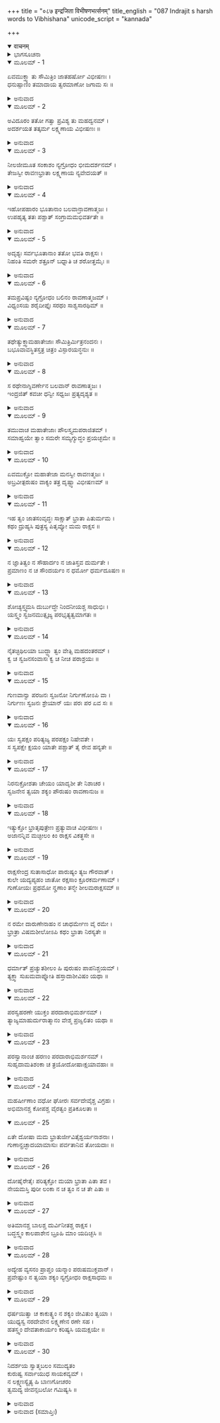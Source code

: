 +++
title = "०८७ इन्द्रजिता विभीषणभर्त्सनम्"
title_english = "087 Indrajit s harsh words to Vibhishana"
unicode_script = "kannada"

+++
<details open><summary>वाचनम्</summary>

<div class="audioEmbed"  caption="श्रीराम-हरिसीताराममूर्ति-घनपाठिभ्यां वचनम्" src="https://archive.org/download/Ramayana-recitation-Sriram-harisItArAmamUrti-Ghanapaati-v2/Kanda_6/Kanda_6_YK-087-Indrajit_s_harsh_words_to_Vibhishana_0.mp3"></div>
</details>



<details><summary>ಭಾಗಸೂಚನಾ</summary>

ಇಂದ್ರಜಿತು ಮತ್ತು ವಿಭೀಷಣರ ರೋಷಪೂರ್ಣ ಸಂಭಾಷಣೆ
</details>

<details open><summary>ಮೂಲಮ್ - 1</summary>

ಏವಮುಕ್ತ್ವಾ ತು ಸೌಮಿತ್ರಿಂ ಜಾತಹರ್ಷೋ ವಿಭೀಷಣಃ ।  
ಧನುಷ್ಪಾಣಿಂ ತಮಾದಾಯ ತ್ವರಮಾಣೋ ಜಗಾಮ ಸಃ ॥
</details>

<details><summary>ಅನುವಾದ</summary>

ಹೀಗೆ ಹೇಳಿ ಹರ್ಷಗೊಂಡ ವಿಭೀಷಣನು ಧನುರ್ಧರ ಸೌಮಿತ್ರಿಯನ್ನು ಜೊತೆಗೂಡಿ ಅತ್ಯಂತ ವೇಗವಾಗಿ ಇಂದ್ರಜಿತುವಿದ್ದೆಡೆ ಹೋದನು.॥1॥
</details>

<details open><summary>ಮೂಲಮ್ - 2</summary>

ಅವಿದೂರಂ ತತೋ ಗತ್ವಾ ಪ್ರವಿಶ್ಯ ತು ಮಹದ್ವನಮ್ ।  
ಅದರ್ಶಯತ ತತ್ಕರ್ಮ ಲಕ್ಷ್ಮಣಾಯ ವಿಭೀಷಣಃ ॥
</details>

<details><summary>ಅನುವಾದ</summary>

ಸ್ವಲ್ಪ ದೂರ ಹೋಗಿ ವಿಭೀಷಣನು ಒಂದು ಮಹಾವನವನ್ನು ಪ್ರವೇಶಿಸಿ ಇಂದ್ರಜಿತುವಿನ ಕರ್ಮಾನುಷ್ಠಾನದ ಸ್ಥಾನವನ್ನು ಲಕ್ಷ್ಮಣನಿಗೆ ತೋರಿಸಿದನು.॥2॥
</details>

<details open><summary>ಮೂಲಮ್ - 3</summary>

ನೀಲಜೀಮೂತ ಸಂಕಾಶಂ ನ್ಯಗ್ರೋಧಂ ಭೀಮದರ್ಶನಮ್ ।  
ತೇಜಸ್ವೀ ರಾವಣಭ್ರಾತಾ ಲಕ್ಷ್ಮಣಾಯ ನ್ಯವೇದಯತ್ ॥
</details>

<details><summary>ಅನುವಾದ</summary>

ಅಲ್ಲೊಂದು ದೊಡ್ಡ ಆಲದ ಮರವು ಕಪ್ಪು ಮೋಡದಂತೆ ದಟ್ಟವಾಗಿ ಭಯಂಕರವಾಗಿ ಕಾಣುತ್ತಿತ್ತು. ತೇಜಸ್ವೀ ರಾವಣಾನುಜ ವಿಭೀಷಣನು ಲಕ್ಷ್ಮಣನಿಗೆ ಅಲ್ಲಿಯ ಎಲ್ಲ ವಸ್ತುಗಳನ್ನು ತೋರಿಸಿ ಹೇಳಿದನು.॥3॥
</details>

<details open><summary>ಮೂಲಮ್ - 4</summary>

ಇಹೋಪಹಾರಂ ಭೂತಾನಾಂ ಬಲವಾನ್ರಾವಣಾತ್ಮಜಃ ।  
ಉಪಹೃತ್ಯ ತತಃ ಪಶ್ಚಾತ್ ಸಂಗ್ರಾಮಮಭಿವರ್ತತೇ ॥
</details>

<details><summary>ಅನುವಾದ</summary>

ಸುಮಿತ್ರಾನಂದನ! ಈ ಬಲವಂತ ರಾವಣಕುಮಾರನು ಪ್ರತಿಸಲ ಇಲ್ಲಿಗೆ ಬಂದು ಭೂತಗಳಿಗೆ ಬಲಿಯನ್ನು ಕೊಟ್ಟು ಯುದ್ಧಭೂಮಿಗೆ ಬರುತ್ತಾನೆ.॥4॥
</details>

<details open><summary>ಮೂಲಮ್ - 5</summary>

ಅದೃಶ್ಯಃ ಸರ್ವಭೂತಾನಾಂ ತತೋ ಭವತಿ ರಾಕ್ಷಸಃ ।  
ನಿಹಂತಿ ಸಮರೇ ಶತ್ರೂನ್ ಬಧ್ನಾತಿ ಚ ಶರೋತ್ತಮೈಃ ॥
</details>

<details><summary>ಅನುವಾದ</summary>

ಇದರಿಂದ ರಣರಂಗದಲ್ಲಿ ಈ ರಾಕ್ಷಸನು ಸಮಸ್ತ ಪ್ರಾಣಿಗಳಿಗೆ ಅದೃಶನಾಗಿ, ಉತ್ತಮ ಬಾಣಗಳಿಂದ ಶತ್ರುವನ್ನು ಬಂಧಿಸಿ ಸಂಹರಿಸಿಬಿಡುತ್ತಾನೆ.॥5॥
</details>

<details open><summary>ಮೂಲಮ್ - 6</summary>

ತಮಪ್ರವಿಷ್ಟಂ ನ್ಯಗ್ರೋಧಂ ಬಲಿನಂ ರಾವಣಾತ್ಮಜಮ್ ।  
ವಿಧ್ವಂಸಯ ಶರೈದೀಪ್ತೈಃ ಸರಥಂ ಸಾಶ್ವಸಾರಥಿಮ್ ॥
</details>

<details><summary>ಅನುವಾದ</summary>

ಆದ್ದರಿಂದ ಇಂದ್ರಜಿತು ಈ ವಟವೃಕ್ಷದ ಬಳಿಗೆ ಬರುವುದರೊಳಗೆ ನೀನು ತೇಜಸ್ವೀ ಬಾಣಗಳಿಂದ ಅವನ ರಥಾಶ್ವ ಸಾರಥಿಯೊಂದಿಗೆ ನಾಶ ಮಾಡು.॥6॥
</details>

<details open><summary>ಮೂಲಮ್ - 7</summary>

ತಥೇತ್ಯುಕ್ತ್ವಾಮಹಾತೇಜಾಃ ಸೌಮಿತ್ರಿರ್ಮಿತ್ರನಂದನಃ ।  
ಬಭೂವಾವಸ್ಥಿತಸ್ತತ್ರ ಚಿತ್ರಂ ವಿಸ್ಫಾರಯನ್ಧನುಃ ॥
</details>

<details><summary>ಅನುವಾದ</summary>

‘ಹಾಗೆಯೇ ಆಗಲಿ’ ಎಂದು ಹೇಳಿ ಮಿತ್ರರಿಗೆ ಆನಂದವನ್ನುಂಟುಮಾಡುವ ಮಹಾತೇಜಸ್ವೀ ಸೌಮಿತ್ರಿಯು ತನ್ನ ಚಿತ್ರಿತವಾದ ಧನುಸ್ಸನ್ನು ಟೆಂಕರಿಸಿ ಅಲ್ಲಿ ನಿಂತುಕೊಂಡನು.॥7॥
</details>

<details open><summary>ಮೂಲಮ್ - 8</summary>

ಸ ರಥೇನಾಗ್ನಿವರ್ಣೇನ ಬಲವಾನ್ ರಾವಣಾತ್ಮಜಃ ।  
ಇಂದ್ರಜಿತ್ ಕವಚೀ ಧನ್ವೀ ಸಧ್ವಜಃ ಪ್ರತ್ಯದೃಶ್ಯತ ॥
</details>

<details><summary>ಅನುವಾದ</summary>

ಅಷ್ಟರಲ್ಲಿ ಬಲವಂತ ಇಂದ್ರಜಿತನು ಅಗ್ನಿಯಂತೆ ತೇಜಸ್ವೀ ರಥದಲ್ಲಿ ಕುಳಿತ, ಕವಚ-ಖಡ್ಗ ಮತ್ತು ಧ್ವಜದೊಂದಿಗೆ ಕಾಣಿಸಿಕೊಂಡನು.॥8॥
</details>

<details open><summary>ಮೂಲಮ್ - 9</summary>

ತಮುವಾಚ ಮಹಾತೇಜಾಃ ಪೌಲಸ್ತ್ಯಮಪರಾಜಿತಮ್ ।  
ಸಮಾಹ್ವಯೇ ತ್ವಾಂ ಸಮರೇ ಸಮ್ಯಗ್ಯುದ್ಧಂ ಪ್ರಯಚ್ಛಮೇ ॥
</details>

<details><summary>ಅನುವಾದ</summary>

ಆಗ ಮಹಾತೇಜಸ್ವೀ ಲಕ್ಷ್ಮಣನು ಅಪರಾಜಿತ ಪುಲಸ್ತ್ಯನಂದನ ಇಂದ್ರಜಿತನಲ್ಲಿ ಹೇಳಿದನು - ರಾಕ್ಷಸಕುಮಾರ! ನಾನು ನಿನ್ನನ್ನು ಯುದ್ಧಕ್ಕಾಗಿ ಆಹ್ವಾನಿಸುತ್ತಿದ್ದೇನೆ. ನೀನು ನನ್ನೊಡನೆ ನ್ಯಾಯೋಚಿತ ಯುದ್ಧಮಾಡು.॥9॥
</details>

<details open><summary>ಮೂಲಮ್ - 10</summary>

ಏವಮುಕ್ತೋ ಮಹಾತೇಜಾ ಮನಸ್ವೀ ರಾವಣತ್ಮಜಃ ।  
ಅಬ್ರವೀತ್ಪರುಷಂ ವಾಕ್ಯಂ ತತ್ರ ದೃಷ್ಟ್ವಾ ವಿಭೀಷಣಮ್ ॥
</details>

<details><summary>ಅನುವಾದ</summary>

ಲಕ್ಷ್ಮಣನು ಹೀಗೆ ಹೇಳಿದಾಗ ಮಹಾತೇಜಸ್ವೀ, ಮನಸ್ವೀ ರಾವಣಕುಮಾರನು ಅಲ್ಲಿ ವಿಭೀಷಣನು ಉಪಸ್ಥಿತನಾಗಿರುವುದನ್ನು ನೋಡಿ ಕಠೋರವಾದ ಮಾತುಗಳನ್ನು ಹೇಳಿದನು.॥10॥
</details>

<details open><summary>ಮೂಲಮ್ - 11</summary>

ಇಹ ತ್ವಂ ಜಾತಸಂವೃದ್ಧಃ ಸಾಕ್ಷಾತ್ ಭ್ರಾತಾ ಪಿತುರ್ಮಮ ।  
ಕಥಂ ದ್ರುಹ್ಯಸಿ ಪುತ್ರಸ್ಯ ಪಿತೃವ್ಯೋ ಮಮ ರಾಕ್ಷಸ ॥
</details>

<details><summary>ಅನುವಾದ</summary>

ರಾಕ್ಷಸನೇ! ಈ ಲಂಕೆಯಲ್ಲೇ ನೀನು ಹುಟ್ಟಿ ಬೆಳೆದೆ. ನೀನು ನನ್ನ ತಂದೆಯ ತಮ್ಮನು ಮತ್ತು ನನಗೆ ಚಿಕ್ಕಪ್ಪನಾಗಿರುವೆ. ಹಾಗಿರುವಾಗ ನೀನು ನಿನ್ನ ಮಗನಾದ ನನಗೆ ಹೇಗೆ ದ್ರೋಹ ಮಾಡುವೆ.॥11॥
</details>

<details open><summary>ಮೂಲಮ್ - 12</summary>

ನ ಜ್ಞಾತಿತ್ವಂ ನ ಸೌಹಾರ್ದಂ ನ ಜಾತಿಸ್ತವ ದುರ್ಮತೇ ।  
ಪ್ರಮಾಣಂ ನ ಚ ಸೌಂದರ್ಯಂ ನ ಧರ್ಮೋ ಧರ್ಮದೂಷಣ ॥
</details>

<details><summary>ಅನುವಾದ</summary>

ದುರ್ಮತಿಯೇ! ನಿನ್ನಲ್ಲಿ ಕುಟುಂಬದವರ ಕುರಿತು ಆತ್ಮೀಯತೆಯಾಗಲಿ, ಆತ್ಮೀಯ ಜನರಲ್ಲಿ ಸ್ನೇಹವಾಗಲೀ, ತನ್ನ ಜಾತಿಯ ಅಭಿಮಾನವಾಗಲೀ ಇಲ್ಲ. ನಿನ್ನಲ್ಲಿ ಕರ್ತವ್ಯ-ಅಕರ್ತವ್ಯದ ವಿವೇಚನೆ, ಭ್ರಾತೃಪ್ರೇಮ, ಧರ್ಮ ಏನೂ ಇಲ್ಲ. ನೀನು ರಾಕ್ಷಸ ಧರ್ಮವನ್ನು ಕಲಂಕಿತಗೊಳಿಸುವವನಾಗಿದ್ದೀಯ.॥12॥
</details>

<details open><summary>ಮೂಲಮ್ - 13</summary>

ಶೋಚ್ಯಸ್ತ್ವಮಸಿ ದುರ್ಬುದ್ಧೇ ನಿಂದನೀಯಶ್ಚ ಸಾಧುಭಿಃ ।  
ಯಸ್ತ್ವಂ ಸ್ವಜನಮುತ್ಸೃಜ್ಯ ಪರಭೃತ್ಯತ್ವಮಾಗತಃ ॥
</details>

<details><summary>ಅನುವಾದ</summary>

ದುರ್ಬುದ್ಧೇ! ನೀನು ಸ್ವಜನರನ್ನು ಪರಿತ್ಯಜಿಸಿ, ಇನ್ನೊಬ್ಬರ ದಾಸ್ಯವನ್ನು ಸ್ವೀಕರಿಸಿರುವೆ. ಆದ್ದರಿಂದ ನೀನು ಸತ್ಪುರುಷರ ನಿಂದೆ ಮತ್ತು ಶೋಕಕ್ಕೆ ಯೋಗ್ಯ ನಾಗಿದ್ದೀಯೆ.॥13॥
</details>

<details open><summary>ಮೂಲಮ್ - 14</summary>

ನೈತಚ್ಛಿಥಿಲಯಾ ಬುದ್ಧ್ಯಾ ತ್ವಂ ವೇತ್ಸಿ ಮಹದಂತರಮ್ ।  
ಕ್ವ ಚ ಸ್ವಜನಸಂವಾಸಃ ಕ್ವ ಚ ನೀಚ ಪರಾಶ್ರಯಃ ॥
</details>

<details><summary>ಅನುವಾದ</summary>

ನೀಚನಿಶಾಚರನೇ! ಸ್ವಜನರೊಡನೆ ಬಾಳಿ ಬದುಕುವುದೆಲ್ಲಿ? ನೀಚರಾದ ಇತರರನ್ನು ಆಶ್ರಯಿಸುವುದೆಲ್ಲಿ? ಒಂದಕ್ಕೊಂದು ಸಂಬಂಧವೇ ಇಲ್ಲ. ನಿನ್ನ ಶಿಥಿಲಬುದ್ಧಿಯಿಂದಾಗಿ ಇದರ ತಾರತಮ್ಯವನ್ನು ನೀನು ತಿಳಿದಿಲ್ಲ.॥14॥
</details>

<details open><summary>ಮೂಲಮ್ - 15</summary>

ಗುಣವಾನ್ವಾ ಪರಜನಃ ಸ್ವಜನೋ ನಿರ್ಗುಣೋಽಪಿ ವಾ ।  
ನಿರ್ಗುಣಃ ಸ್ವಜನಃ ಶ್ರೇಯಾನ್ ಯಃ ಪರಃ ಪರ ಏವ ಸಃ ॥
</details>

<details><summary>ಅನುವಾದ</summary>

ಇತರರು ಎಷ್ಟೇ ಗುಣವಂತನಿರಲೇನು? ಸ್ವಜನರು ಗುಣಹೀನರಾಗಿದ್ದರೂ ಗುಣದಿಂದ ಸ್ವಜನನೇ ಇತರರಿಂದ ಶ್ರೇಷ್ಠನು. ಏಕೆಂದರೆ ಇತರರು ಬೇರೆಯೇ ಆಗಿರುತ್ತಾರೆ, ಅವರು ಎಂದೂ ನಮ್ಮವರಾಗುವುದಿಲ್ಲ.॥15॥
</details>

<details open><summary>ಮೂಲಮ್ - 16</summary>

ಯಃ ಸ್ವಪಕ್ಷಂ ಪರಿತ್ಯಜ್ಯ ಪರಪಕ್ಷಂ ನಿಷೇವತೇ ।  
ಸ ಸ್ವಪಕ್ಷೇ ಕ್ಷಯಂ ಯಾತೇ ಪಶ್ಚಾತ್ ತೈ ರೇವ ಹನ್ಯತೇ ॥
</details>

<details><summary>ಅನುವಾದ</summary>

ತನ್ನ ಪಕ್ಷವನ್ನು ಬಿಟ್ಟು ಶತ್ರುಪಕ್ಷವನ್ನು ಸೇವಿಸುವವನು ತನ್ನ ಪಕ್ಷ ನಾಶವಾದ ಮೇಲೆ ಅವನಿಂದಲೇ ಹತನಾಗುತ್ತಾನೆ.॥16॥
</details>

<details open><summary>ಮೂಲಮ್ - 17</summary>

ನಿರನುಕ್ರೋಶತಾ ಚೇಯಂ ಯಾದೃಶೀ ತೇ ನಿಶಾಚರ ।  
ಸ್ವಜನೇನ ತ್ವಯಾ ಶಕ್ಯಂ ಪೌರುಷಂ ರಾವಣಾನುಜ ॥
</details>

<details><summary>ಅನುವಾದ</summary>

ರಾವಣಾನುಜನೇ! ನೀನು ಲಕ್ಷ್ಮಣನನ್ನು ಇಲ್ಲಿಗೆ ಕರೆತಂದು ನನ್ನ ವಧೆಗಾಗಿ ಪ್ರಯತ್ನಿಸಿದುದು ನಿರ್ದಯತೆಯೇ ಸರಿ. ಇಂತಹ ಕ್ರೂರ ಕಾರ್ಯಮಾಡಲು ಸ್ವಜನನಾದ ನಿನ್ನಂತಹವನಿಂದ ಮಾತ್ರ ಸಾಧ್ಯ.॥17॥
</details>

<details open><summary>ಮೂಲಮ್ - 18</summary>

ಇತ್ಯುಕ್ತೋ ಭ್ರಾತೃಪುತ್ರೇಣ ಪ್ರತ್ಯುವಾಚ ವಿಭೀಷಣಃ ।  
ಅಜಾನನ್ನಿವ ಮಚ್ಛೀಲಂ ಕಿಂ ರಾಕ್ಷಸ ವಿಕತ್ಥಸೇ ॥
</details>

<details><summary>ಅನುವಾದ</summary>

ಅಣ್ಣನ ಮಗನು ಹೇಳಿದ ಮಾತನ್ನು ಕೇಳಿ ವಿಭೀಷಣನು ಉತ್ತರಿಸಿದನು - ನೀನು ಇಂದು ಹೀಗೆ ಹರಟುತ್ತಿರುವೆ? ನಿನಗೆ ನನ್ನ ಸ್ವಭಾವ ತಿಳಿದಿಲ್ಲ ಎಂದೇ ಅನಿಸುತ್ತದೆ.॥18॥
</details>

<details open><summary>ಮೂಲಮ್ - 19</summary>

ರಾಕ್ಷಸೇಂದ್ರ ಸುತಾಸಾಧೋ ಪಾರುಷ್ಯಂ ತ್ಯಜ ಗೌರವಾತ್ ।  
ಕುಲೇ ಯದ್ಯಪ್ಯಹಂ ಜಾತೋ ರಕ್ಷಸಾಂ ಕ್ರೂರಕರ್ಮಣಾಮ್ ।  
ಗುಣೋಯಃ ಪ್ರಥಮೋ ನೄಣಾಂ ತನ್ಮೇ ಶೀಲಮರಾಕ್ಷಸಮ್ ॥
</details>

<details><summary>ಅನುವಾದ</summary>

ಅಧಮನೇ! ರಾಜಕುಮಾರ! ಹಿರಿಯರಲ್ಲಿ ಗೌರವತೋರಿ ನೀನು ಈ ಕಠೋರತೆಯನ್ನು ತ್ಯಜಿಸು. ನನ್ನ ಜನ್ಮ ಕ್ರೂರಕರ್ಮಾ ರಾಕ್ಷಸ ಕುಲದಲ್ಲಿ ಆದರೂ ನನ್ನ ಶೀಲ ಸ್ವಭಾವ ರಾಕ್ಷಸರಂತೆ ಇಲ್ಲ. ಸತ್ಪುರುಷರ ಪ್ರಧಾನವಾದ ಸತ್ವಗುಣವನ್ನೇ ನಾನು ಆಶ್ರಯಿಸಿರುವೆನು.॥19॥
</details>

<details open><summary>ಮೂಲಮ್ - 20</summary>

ನ ರಮೇ ದಾರುಣೇನಾಹಂ ನ ಚಾಧರ್ಮೇಣ ವೈ ರಮೇ ।  
ಭ್ರಾತ್ರಾ ವಿಷಮಶೀಲೋಽಪಿ ಕಥಂ ಭ್ರಾತಾ ನಿರಸ್ಯತೇ ॥
</details>

<details><summary>ಅನುವಾದ</summary>

ಕ್ರೂರ ಕರ್ಮದಲ್ಲಿ ನನ್ನ ಮನಸ್ಸು ಹೋಗುವುದಿಲ್ಲ. ಅಧರ್ಮದಲ್ಲಿ ನನಗೆ ರುಚಿಯಿಲ್ಲ. ತನ್ನ ತಮ್ಮನ ಶೀಲಸ್ವಭಾವ ತನ್ನಿಂದ ವಿಪರೀತವಾಗಿದ್ದರೂ ಅಣ್ಣನಾದವನು ತಮ್ಮನನ್ನು ಹೇಗೆ ಮನೆಯಿಂದ ಹೊರ ಅಟ್ಟುವನು? (ಆದರೆ ನನ್ನನ್ನು ಮನೆಯಿಂದ ಹೊರಹಾಕಲಾಗಿದೆ, ಹಾಗಿರುವಾಗ ನಾನು ಬೇರೆ ಸತ್ಪುರುಷರನ್ನು ಏಕೆ ಆಶ್ರಯಿಸಬಾರದು.॥20॥
</details>

<details open><summary>ಮೂಲಮ್ - 21</summary>

ಧರ್ಮಾತ್ ಪ್ರಚ್ಯುತಶೀಲಂ ಹಿ ಪುರುಷಂ ಪಾಪನಿಶ್ಚಯಮ್ ।  
ತ್ಯಕ್ತ್ವಾ ಸುಖಮವಾಪ್ನೋತಿ ಹಸ್ತಾದಾಶೀವಿಷಂ ಯಥಾ ॥
</details>

<details><summary>ಅನುವಾದ</summary>

ಯಾರ ಶೀಲಸ್ವಭಾವಗಳು ಧರ್ಮದಿಂದ ಭ್ರಷ್ಟನಾಗಿ ಹೋಗಿದೆಯೋ, ಯಾರು ಪಾಪವನ್ನೇ ಮಾಡಲು ದೃಢನಿಶ್ಚಯ ಮಾಡಿರುವನೋ, ಇಂತಹ ಪುರುಷನನ್ನು ತ್ಯಜಿಸಿ ಪ್ರತಿಯೊಂದು ಪ್ರಾಣಿಯು ಕೈಯ್ಯಮೇಲೆ ಕುಳಿತಿರುವ ವಿಷಸರ್ಪವನ್ನು ತ್ಯಜಿಸಿದಂತೆ ಮನುಷ್ಯ ನಿರ್ಭಯನಾದಂತೆ ಸುಖಿಯಾಗುತ್ತಾನೆ.॥21॥
</details>

<details open><summary>ಮೂಲಮ್ - 22</summary>

ಪರಸ್ವಹರಣೇ ಯುಕ್ತಂ  ಪರದಾರಾಭಿಮರ್ಶನಮ್ ।  
ತ್ಯಾಜ್ಯಮಾಹುರ್ದುರಾತ್ಮಾನಂ ವೇಶ್ಮ ಪ್ರಜ್ವಲಿತಂ ಯಥಾ ॥
</details>

<details><summary>ಅನುವಾದ</summary>

ಬೇರೆಯವರ ಧನವನ್ನು ಅಪಹರಿಸುವವನನ್ನು, ಪರಸ್ತ್ರೀಯ ಮೇಲೆ ಕೈಯಿಡುವವನ್ನು ಅಂತಹ ದುರಾತ್ಮನನ್ನು, ಉರಿಯುವ ಮನೆಯನ್ನು ತ್ಯಜಿಸಿದಂತೆ ಬಿಡುವುದೇ ಯೋಗ್ಯವಾಗಿದೆ.॥22॥
</details>

<details open><summary>ಮೂಲಮ್ - 23</summary>

ಪರಸ್ವಾನಾಂಚ ಹರಣಂ ಪರದಾರಾಭಿಮರ್ಶನಮ್ ।  
ಸುಹೃದಾಮತಿಶಂಕಾ ಚ ತ್ರಯೋದೋಷಾಃಕ್ಷಯಾವಹಾಃ ॥
</details>

<details><summary>ಅನುವಾದ</summary>

ಪರಧನ ಅಪಹರಣ, ಪರಸ್ತ್ರೀ ಸಂಸರ್ಗ, ತನ್ನ ಹಿತೈಷಿ ಸುಹೃದರ ಮೇಲೆ ಅವಿಶ್ವಾಸ ಈ ಮೂರು ದೋಷಗಳು ವಿನಾಶಕಾರಿಗಳಾಗಿವೆ.॥23॥
</details>

<details open><summary>ಮೂಲಮ್ - 24</summary>

ಮಹರ್ಷೀಣಾಂ ವಧೋ ಘೋರಃ ಸರ್ವದೇವೈಶ್ಚ ವಿಗ್ರಹಃ ।  
ಅಭಿಮಾನಶ್ಚ ಕೋಪಶ್ಚ ವೈರತ್ವಂ ಪ್ರತಿಕೂಲತಾ ॥
</details>

<details open><summary>ಮೂಲಮ್ - 25</summary>

ಏತೇ ದೋಷಾ ಮಮ ಭ್ರಾತುರ್ಜೀವಿತೈಶ್ವರ್ಯನಾಶನಾಃ ।  
ಗುಣಾನ್ಪ್ರಚ್ಛಾದಯಾಮಾಸುಃ ಪರ್ವತಾನಿವ ತೋಯದಾಃ ॥
</details>

<details><summary>ಅನುವಾದ</summary>

ಮಹರ್ಷಿಗಳ ಭಯಂಕರ ವಧೆ, ಸಮಸ್ತ ದೇವತೆಗಳಲ್ಲಿ ವಿರೋಧ, ಅಭಿಮಾನ, ರೋಷ, ವೈರ, ಧರ್ಮದ ಪ್ರತಿಕೂಲ ನಡೆಯುವುದು, ಈ ಪ್ರಾಣಗಳು ಮತ್ತು ಐಶ್ವರ್ಯಗಳನ್ನೂ ನಾಶ ಮಾಡುವಂತಹ ದೋಷಗಳು ನಮ್ಮ ಅಣ್ಣನಲ್ಲಿ ಇವೆ. ಮೋಡಗಳು ಪರ್ವತವನ್ನು ಆಚ್ಛಾದಿಸು ವಂತೆ ಈ ದೋಷಗಳು ಅಣ್ಣನ ಎಲ್ಲ ಗುಣಗಳನ್ನು ಮುಚ್ಚಿಹಾಕಿವೆ.॥24-25॥
</details>

<details open><summary>ಮೂಲಮ್ - 26</summary>

ದೋಷೈರೇತೈಃ ಪರಿತ್ಯಕ್ತೋ ಮಯಾ ಭ್ರಾತಾ ಪಿತಾ ತವ ।  
ನೇಯಮಸ್ತಿ ಪುರೀ ಲಂಕಾ ನ ಚ ತ್ವಂ ನ ಚ ತೇ ಪಿತಾ ॥
</details>

<details><summary>ಅನುವಾದ</summary>

ಈ ದೋಷಗಳಿಂದಾಗಿಯೇ ನಾನು ನನ್ನ ಅಣ್ಣನನ್ನು ತ್ಯಜಿಸಿದೆ. ಈಗಲಾದರೋ ಈ ಲಂಕೆಯಾಗಲೀ, ನೀನಾಗಲಿ, ನಿನ್ನ ತಂದೆಯಾಗಲೀ ಉಳಿಯಲಾರದು.॥26॥
</details>

<details open><summary>ಮೂಲಮ್ - 27</summary>

ಅತಿಮಾನಶ್ಚ ಬಾಲಶ್ಚ ದುರ್ವಿನೀತಶ್ಚ ರಾಕ್ಷಸ ।  
ಬದ್ಧಸ್ತ್ವಂ ಕಾಲಪಾಶೇನ ಬ್ರೂಹಿ ಮಾಂ ಯದಿಚ್ಛಸಿ ॥
</details>

<details><summary>ಅನುವಾದ</summary>

ರಾಕ್ಷಸನೇ! ನೀನು ಅತ್ಯಂತ ಅಭಿಮಾನಿ, ಉದ್ದಂಡ ಮತ್ತು ಮೂರ್ಖನಾಗಿರುವೆ, ಕಾಲಪಾಶದಿಂದ ಬಂಧಿಸಿರುವೆ; ಆದ್ದರಿಂದ ನೀನೇನು ಬಯಸುವೆಯೋ ಅದನ್ನು ನನಗೆ ಹೇಳು.॥27॥
</details>

<details open><summary>ಮೂಲಮ್ - 28</summary>

ಅದ್ಯೇಹ ವ್ಯಸನಂ ಪ್ರಾಪ್ತಂ ಯನ್ಮಾಂ ಪರುಷಮುಕ್ತವಾನ್ ।  
ಪ್ರವೇಷ್ಟುಂ ನ ತ್ವಯಾ ಶಕ್ಯಂ ನ್ಯಗ್ರೋಧಂ ರಾಕ್ಷಸಾಧಮ ॥
</details>

<details><summary>ಅನುವಾದ</summary>

ನೀಚ ರಾಕ್ಷಸನೇ! ನೀನು ನನಗೆ ಕಠೋರವಾದ ಮಾತುಗಳನ್ನು ಹೇಳಿದ ಫಲವೇ ಇಂದು ನಿನ್ನ ಮೇಲೆ ಘೋರ ಸಂಕಟ ಬಂದೊದಗಿದೆ. ಈಗ ನೀನು ವಟವೃಕ್ಷದವರೆಗೆ ಹೋಗಲಾರೆ.॥28॥
</details>

<details open><summary>ಮೂಲಮ್ - 29</summary>

ಧರ್ಷಯಿತ್ವಾ ಚ ಕಾಕುತ್ಸ್ಥಂ ನ ಶಕ್ಯಂ ಜೀವಿತುಂ ತ್ವಯಾ ।  
ಯುಧ್ಯಸ್ವ ನರದೇವೇನ ಲಕ್ಷ್ಮಣೇನ ರಣೇ ಸಹ ।  
ಹತಸ್ತ್ವಂ ದೇವತಾಕಾರ್ಯಂ ಕರಿಷ್ಯಸಿ ಯಮಕ್ಷಯೇ ॥
</details>

<details><summary>ಅನುವಾದ</summary>

ಕಕುತ್ಸ್ಥ ಕುಲಭೂಷಣ ಲಕ್ಷ್ಮಣನನ್ನು ತಿರಸ್ಕರಿಸಿ ನೀನು ಬದುಕುಳಿಯಲಾರೆ; ಆದ್ದರಿಂದ ಈ ನರದೇವ ಲಕ್ಷ್ಮಣನೊಡನೆ ಯುದ್ಧಮಾಡು. ನೀನು ಇಲ್ಲಿ ಸತ್ತು ಯಮಲೋಕಕ್ಕೆ ಹೋಗಿ ದೇವತೆಗಳನ್ನು ಸಂತೋಷಪಡಿಸುವೆ.॥29॥
</details>

<details open><summary>ಮೂಲಮ್ - 30</summary>

ನಿದರ್ಶಯ ಸ್ವಾತ್ಮಬಲಂ ಸಮುದ್ಯತಂ  
ಕುರುಷ್ವ ಸರ್ವಾಯುಧ ಸಾಯಕವ್ಯಮ್ ।  
ನ ಲಕ್ಷ್ಮಣಸ್ಯೈತ್ಯ ಹಿ ಬಾಣಗೋಚರಂ  
ತ್ವಮದ್ಯ ಜೀವನ್ಸಬಲೋ ಗಮಿಷ್ಯಸಿ ॥
</details>

<details><summary>ಅನುವಾದ</summary>

ಈಗ ನಿನ್ನಲ್ಲಿರುವ ಹೆಚ್ಚಿನ ಬಲವನ್ನು ತೋರು. ಸಮಸ್ತ ಆಯುಧಗಳನ್ನು ಮತ್ತು ಸಾಯಕಗಳನ್ನು ವ್ಯಯಮಾಡು. ಆದರೆ ಲಕ್ಷ್ಮಣನ ಬಾಣಗಳಿಗೆ ಗುರಿಯಾಗಿ ನೀನು ಸೈನ್ಯ ಸಹಿತ ಬದುಕಿ ಹೋಗಲಾರೆ.॥30॥
</details>

<details><summary>ಅನುವಾದ (ಸಮಾಪ್ತಿಃ)</summary>

ಶ್ರೀವಾಲ್ಮೀಕಿ ವಿರಚಿತ ಆರ್ಷರಾಮಾಯಣ ಆದಿಕಾವ್ಯದ ಯುದ್ಧಕಾಂಡದಲ್ಲಿ ಎಂಭತ್ತೇಳನೆಯ ಸರ್ಗ ಪೂರ್ಣವಾಯಿತು.॥87॥
</details>
